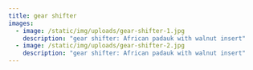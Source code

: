 ```yaml
---
title: gear shifter
images:
  - image: /static/img/uploads/gear-shifter-1.jpg
    description: "gear shifter: African padauk with walnut insert"
  - image: /static/img/uploads/gear-shifter-2.jpg
    description: "gear shifter: African padauk with walnut insert"
---
```

